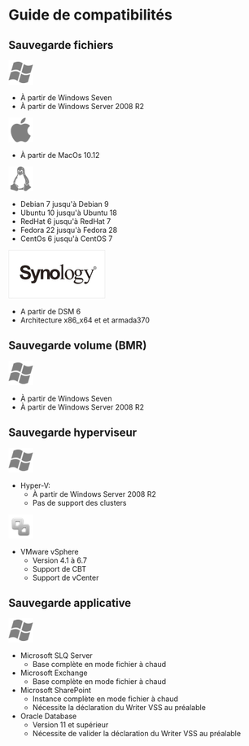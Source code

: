 # Guide de compatibilités

## Sauvegarde fichiers

![](../../.gitbook/assets/image%20%289%29.png)

* À partir de Windows Seven
* À partir de Windows Server 2008 R2

![](../../.gitbook/assets/image%20%282%29.png)

* À partir de MacOs 10.12

![](../../.gitbook/assets/image%20%2819%29.png)

* Debian 7 jusqu'à Debian 9
* Ubuntu 10 jusqu'à Ubuntu 18
* RedHat 6 jusqu'à RedHat 7 
* Fedora 22 jusqu'à Fedora 28 
* CentOs 6 jusqu'à CentOS 7

![](../../.gitbook/assets/image%20%2832%29.png)

* A partir de DSM 6
* Architecture x86\_x64 et et armada370

## Sauvegarde volume \(BMR\)

![](../../.gitbook/assets/image%20%289%29.png)

* À partir de Windows Seven
* À partir de Windows Server 2008 R2

## Sauvegarde hyperviseur

![](../../.gitbook/assets/image%20%289%29.png)

* Hyper-V: 
  * À partir de Windows Server 2008 R2
  * Pas de support des clusters

![](../../.gitbook/assets/image%20%2829%29.png)

* VMware vSphere
  * Version 4.1 à 6.7
  * Support de CBT 
  * Support de vCenter

## Sauvegarde applicative

![](../../.gitbook/assets/image%20%289%29.png)

* Microsoft SLQ Server
  * Base complète en mode fichier à chaud
* Microsoft Exchange
  * Base complète en mode fichier à chaud
* Microsoft SharePoint
  * Instance complète en mode fichier à chaud
  * Nécessite la déclaration du Writer VSS au préalable
* Oracle Database
  * Version 11 et supérieur
  * Nécessite de valider la déclaration du Writer VSS au préalable

 



